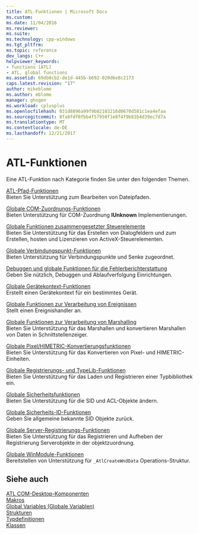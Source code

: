 ```yaml
---
title: ATL-Funktionen | Microsoft Docs
ms.custom: 
ms.date: 11/04/2016
ms.reviewer: 
ms.suite: 
ms.technology: cpp-windows
ms.tgt_pltfrm: 
ms.topic: reference
dev_langs: C++
helpviewer_keywords:
- functions [ATL]
- ATL, global functions
ms.assetid: 69db0cb2-de1d-445b-b692-020d6e8c2173
caps.latest.revision: "17"
author: mikeblome
ms.author: mblome
manager: ghogen
ms.workload: cplusplus
ms.openlocfilehash: 031d8896a99f9b02103216d0670d581c1ea4efaa
ms.sourcegitcommit: 8fa8fdf0fbb4f57950f1e8f4f9b81b4d39ec7d7a
ms.translationtype: MT
ms.contentlocale: de-DE
ms.lasthandoff: 12/21/2017
---
```

# <a name="atl-functions"></a>ATL-Funktionen


Eine ATL-Funktion nach Kategorie finden Sie unter den folgenden Themen.  
  
 [ATL-Pfad-Funktionen](../../atl/reference/com-map-global-functions.md)  
 Bieten Sie Unterstützung zum Bearbeiten von Dateipfaden.
 
 [Globale COM-Zuordnungs-Funktionen](../../atl/reference/com-map-global-functions.md)  
 Bieten Unterstützung für COM-Zuordnung **IUnknown** Implementierungen.  
  
 [Globale Funktionen zusammengesetzter Steuerelemente](../../atl/reference/composite-control-global-functions.md)  
 Bieten Sie Unterstützung für das Erstellen von Dialogfeldern und zum Erstellen, hosten und Lizenzieren von ActiveX-Steuerelementen.  
  
 [Globale Verbindungspunkt-Funktionen](../../atl/reference/connection-point-global-functions.md)  
 Bieten Unterstützung für Verbindungspunkte und Senke zugeordnet.  
  
 [Debuggen und globale Funktionen für die Fehlerberichterstattung](../../atl/reference/debugging-and-error-reporting-global-functions.md)  
 Geben Sie nützlich, Debuggen und Ablaufverfolgung Einrichtungen.  
  
 [Globale Gerätekontext-Funktionen](../../atl/reference/device-context-global-functions.md)  
 Erstellt einen Gerätekontext für ein bestimmtes Gerät.  
  
 [Globale Funktionen zur Verarbeitung von Ereignissen](../../atl/reference/event-handling-global-functions.md)  
 Stellt einen Ereignishandler an.  
  
 [Globale Funktionen zur Verarbeitung von Marshalling](../../atl/reference/marshaling-global-functions.md)  
 Bieten Sie Unterstützung für das Marshallen und konvertieren Marshallen von Daten in Schnittstellenzeiger.  
  
 [Globale Pixel/HIMETRIC-Konvertierungsfunktionen](../../atl/reference/pixel-himetric-conversion-global-functions.md)  
 Bieten Sie Unterstützung für das Konvertieren von Pixel- und HIMETRIC-Einheiten.  
  
 [Globale Registrierungs- und TypeLib-Funktionen](../../atl/reference/registry-and-typelib-global-functions.md)  
 Bieten Sie Unterstützung für das Laden und Registrieren einer Typbibliothek ein.  
  
 [Globale Sicherheitsfunktionen](../../atl/reference/security-global-functions.md)  
 Bieten Sie Unterstützung für die SID und ACL-Objekte ändern.  
  
 [Globale Sicherheits-ID-Funktionen](../../atl/reference/security-identifier-global-functions.md)  
 Geben Sie allgemeine bekannte SID Objekte zurück.  
  
 [Globale Server-Registrierungs-Funktionen](../../atl/reference/server-registration-global-functions.md)  
 Bieten Sie Unterstützung für das Registrieren und Aufheben der Registrierung Serverobjekte in der objektzuordnung.  
  
 [Globale WinModule-Funktionen](../../atl/reference/winmodule-global-functions.md)  
 Bereitstellen von Unterstützung für `_AtlCreateWndData` Operations-Struktur.  
  
## <a name="see-also"></a>Siehe auch  
    
 [ATL COM-Desktop-Komponenten](../../atl/atl-com-desktop-components.md)   
 [Makros](../../atl/reference/atl-macros.md)   
 [Global Variables (Globale Variablen)](../../atl/reference/atl-global-variables.md)   
 [Strukturen](../../atl/reference/atl-structures.md)   
 [Typdefinitionen](../../atl/reference/atl-typedefs.md)   
 [Klassen](../../atl/reference/atl-classes.md)
